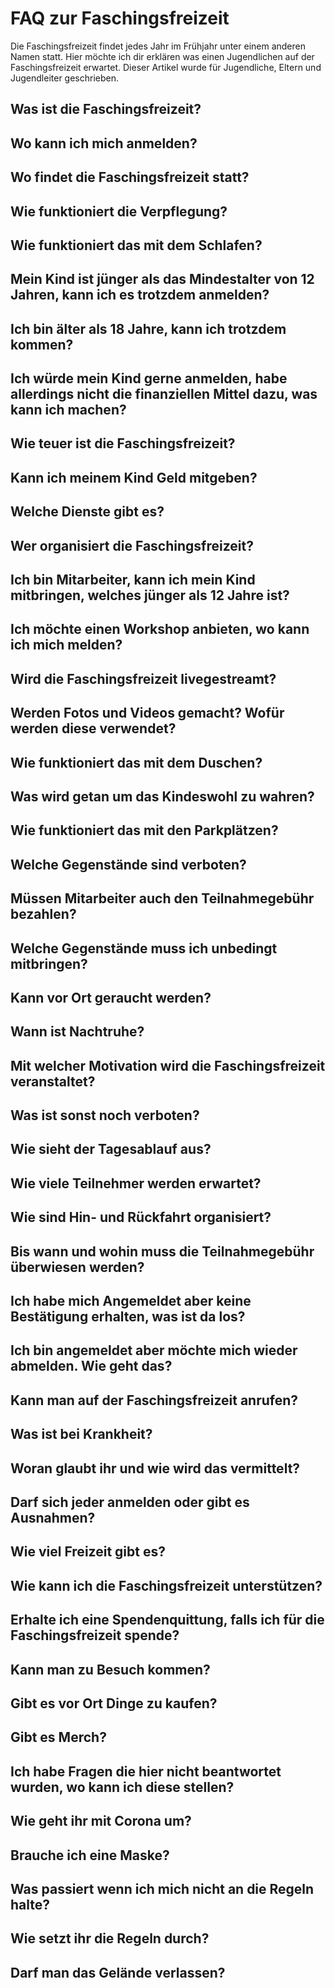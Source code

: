 # FAQ zur Faschingsfreizeit

Die Faschingsfreizeit findet jedes Jahr im Frühjahr unter einem anderen Namen statt. Hier möchte ich dir erklären was einen Jugendlichen auf der Faschingsfreizeit erwartet. Dieser Artikel wurde für Jugendliche, Eltern und Jugendleiter geschrieben.

## Was ist die Faschingsfreizeit?

## Wo kann ich mich anmelden?

## Wo findet die Faschingsfreizeit statt?

## Wie funktioniert die Verpflegung?

## Wie funktioniert das mit dem Schlafen?

## Mein Kind ist jünger als das Mindestalter von 12 Jahren, kann ich es trotzdem anmelden?

## Ich bin älter als 18 Jahre, kann ich trotzdem kommen?

## Ich würde mein Kind gerne anmelden, habe allerdings nicht die finanziellen Mittel dazu, was kann ich machen?

## Wie teuer ist die Faschingsfreizeit?

## Kann ich meinem Kind Geld mitgeben?

## Welche Dienste gibt es?

## Wer organisiert die Faschingsfreizeit?

## Ich bin Mitarbeiter, kann ich mein Kind mitbringen, welches jünger als 12 Jahre ist?

## Ich möchte einen Workshop anbieten, wo kann ich mich melden?

## Wird die Faschingsfreizeit livegestreamt?

## Werden Fotos und Videos gemacht? Wofür werden diese verwendet?

## Wie funktioniert das mit dem Duschen?

## Was wird getan um das Kindeswohl zu wahren?

## Wie funktioniert das mit den Parkplätzen?

## Welche Gegenstände sind verboten?

## Müssen Mitarbeiter auch den Teilnahmegebühr bezahlen?

## Welche Gegenstände muss ich unbedingt mitbringen?

## Kann vor Ort geraucht werden?

## Wann ist Nachtruhe?

## Mit welcher Motivation wird die Faschingsfreizeit veranstaltet?

## Was ist sonst noch verboten?

## Wie sieht der Tagesablauf aus?

## Wie viele Teilnehmer werden erwartet?

## Wie sind Hin- und Rückfahrt organisiert?

## Bis wann und wohin muss die Teilnahmegebühr überwiesen werden?

## Ich habe mich Angemeldet aber keine Bestätigung erhalten, was ist da los?

## Ich bin angemeldet aber möchte mich wieder abmelden. Wie geht das?

## Kann man auf der Faschingsfreizeit anrufen?

## Was ist bei Krankheit?

## Woran glaubt ihr und wie wird das vermittelt?

## Darf sich jeder anmelden oder gibt es Ausnahmen?

## Wie viel Freizeit gibt es?

## Wie kann ich die Faschingsfreizeit unterstützen?

## Erhalte ich eine Spendenquittung, falls ich für die Faschingsfreizeit spende?

## Kann man zu Besuch kommen?

## Gibt es vor Ort Dinge zu kaufen?

## Gibt es Merch?

## Ich habe Fragen die hier nicht beantwortet wurden, wo kann ich diese stellen?

## Wie geht ihr mit Corona um?

## Brauche ich eine Maske?

## Was passiert wenn ich mich nicht an die Regeln halte?

## Wie setzt ihr die Regeln durch?

## Darf man das Gelände verlassen?

## 
